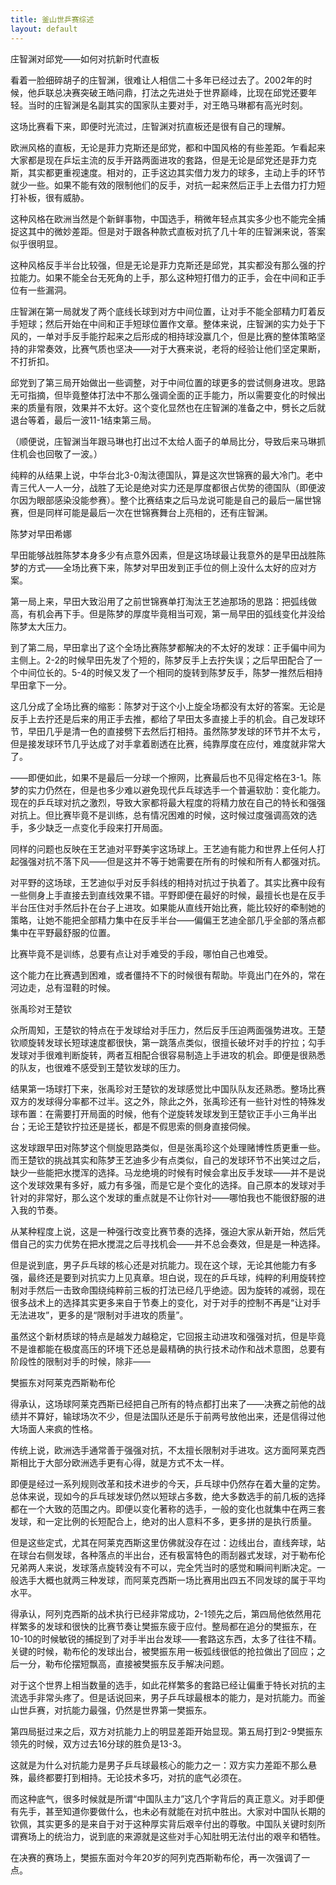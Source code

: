```yaml
---
title: 釜山世乒赛综述
layout: default
---
```


庄智渊对邱党——如何对抗新时代直板

看着一脸细碎胡子的庄智渊，很难让人相信二十多年已经过去了。2002年的时候，他乒联总决赛突破王皓问鼎，打法之先进处于世界巅峰，比现在邱党还要年轻。当时的庄智渊是名副其实的国家队主要对手，对王皓马琳都有高光时刻。

这场比赛看下来，即便时光流过，庄智渊对抗直板还是很有自己的理解。

欧洲风格的直板，无论是菲力克斯还是邱党，都和中国风格的有些差距。乍看起来大家都是现在乒坛主流的反手开路两面进攻的套路，但是无论是邱党还是菲力克斯，其实都更重视速度。相对的，正手这边其实借力发力的球多，主动上手的环节就少一些。如果不能有效的限制他们的反手，对抗一起来然后正手上去借力打力短打补板，很有威胁。

这种风格在欧洲当然是个新鲜事物，中国选手，稍微年轻点其实多少也不能完全捕捉这其中的微妙差距。但是对于跟各种款式直板对抗了几十年的庄智渊来说，答案似乎很明显。

这种风格反手半台比较强，但是无论是菲力克斯还是邱党，其实都没有那么强的拧拉能力。如果不能全台无死角的上手，那么这种短打借力的正手，会在中间和正手位有一些漏洞。

庄智渊在第一局就发了两个底线长球到对方中间位置，让对手不能全部精力盯着反手短球；然后开始在中间和正手短球位置作文章。整体来说，庄智渊的实力处于下风的，一单对手反手能拧起来之后形成的相持球没赢几个，但是比赛的整体策略坚持的非常奏效，比赛气质也坚决——对于大赛来说，老将的经验让他们坚定果断，不打折扣。

邱党到了第三局开始做出一些调整，对于中间位置的球更多的尝试侧身进攻。思路无可指摘，但毕竟整体打法中不那么强调全面的正手能力，所以需要变化的时候出来的质量有限，效果并不太好。这个变化显然也在庄智渊的准备之中，劈长之后就退台等着，最后一波11-1结束第三局。

（顺便说，庄智渊当年跟马琳也打出过不太给人面子的单局比分，导致后来马琳抓住机会也回敬了一波。）

纯粹的从结果上说，中华台北3-0淘汰德国队，算是这次世锦赛的最大冷门。老中青三代人一人一分，战胜了无论是绝对实力还是厚度都很占优势的德国队（即便波尔因为眼部感染没能参赛）。整个比赛结束之后马龙说可能是自己的最后一届世锦赛，但是同样可能是最后一次在世锦赛舞台上亮相的，还有庄智渊。

陈梦对早田希娜

早田能够战胜陈梦本身多少有点意外因素，但是这场球最让我意外的是早田战胜陈梦的方式——全场比赛下来，陈梦对早田发到正手位的侧上没什么太好的应对方案。

第一局上来，早田大致沿用了之前世锦赛单打淘汰王艺迪那场的思路：把弧线做高，有机会再下手。但是陈梦的厚度毕竟相当可观，第一局早田的弧线变化并没给陈梦太大压力。

到了第二局，早田拿出了这个全场比赛陈梦都解决的不太好的发球：正手偏中间为主侧上。2-2的时候早田先发了个短的，陈梦反手上去拧失误；之后早田配合了一个中间位长的。5-4的时候又发了一个相同的旋转到陈梦反手，陈梦一推然后相持早田拿下一分。

这几分成了全场比赛的缩影：陈梦对于这个小上旋全场都没有太好的答案。无论是反手上去拧还是后来的用正手去推，都给了早田太多直接上手的机会。自己发球环节，早田几乎是清一色的直接劈下去然后打相持。虽然陈梦发球的环节并不太亏，但是接发球环节几乎达成了对手拿着剧透在比赛，纯靠厚度在应付，难度就非常大了。

——即便如此，如果不是最后一分球一个擦网，比赛最后也不见得定格在3-1。陈梦的实力仍然在，但是也多少难以避免现代乒乓球选手一个普遍软肋：变化能力。现在的乒乓球对抗之激烈，导致大家都将最大程度的将精力放在自己的特长和强强对抗上。但比赛毕竟不是训练，总有情况困难的时候，这时候过度强调高效的选手，多少缺乏一点变化手段来打开局面。

同样的问题也反映在王艺迪对平野美宇这场球上。王艺迪有能力和世界上任何人打起强强对抗不落下风——但是这并不等于她需要在所有的时候和所有人都强对抗。

对平野的这场球，王艺迪似乎对反手斜线的相持对抗过于执着了。其实比赛中段有一些侧身上手直接去到直线效果不错。平野即便在最好的时候，最擅长也是在反手半台压住对手然后扑在台子上进攻。如果能从直线开始比赛，能比较好的牵制她的策略，让她不能把全部精力集中在反手半台——偏偏王艺迪全部几乎全部的落点都集中在平野最舒服的位置。

比赛毕竟不是训练，总要有点让对手难受的手段，哪怕自己也难受。

这个能力在比赛遇到困难，或者僵持不下的时候很有帮助。毕竟出门在外的，常在河边走，总有湿鞋的时候。

张禹珍对王楚钦

众所周知，王楚钦的特点在于发球给对手压力，然后反手压迫两面强势进攻。王楚钦顺旋转发球长短球速度都很快，第一跳落点类似，很擅长破坏对手的拧拉；勾手发球对手很难判断旋转，两者互相配合很容易制造上手进攻的机会。即便是很熟悉的队友，也很难不感受到王楚钦发球的压力。

结果第一场球打下来，张禹珍对王楚钦的发球感觉比中国队队友还熟悉。整场比赛双方的发球得分率都不过半。这之外，除此之外，张禹珍还有一些针对性的特殊发球布置：在需要打开局面的时候，他有个逆旋转发球发到王楚钦正手小三角半出台；无论王楚钦拧拉还是搓长，都是不假思索的侧身直接伺候。

这发球跟早田对陈梦这个侧旋思路类似，但是张禹珍这个处理赌博性质更重一些。而王楚钦的挑战其实和陈梦王艺迪多少有点类似，自己的发球环节不出笑过之后，缺少一些能把水搅浑的选择。马龙绝境的时候有时候会拿出反手发球——并不是说这个发球效果有多好，威力有多强，而是它是个变化的选择。自己原本的发球对手针对的非常好，那么这个发球的重点就是不让你针对——哪怕我也不能很舒服的进入我的节奏。

从某种程度上说，这是一种强行改变比赛节奏的选择，强迫大家从新开始，然后凭借自己的实力优势在把水搅混之后寻找机会——并不总会奏效，但是是一种选择。

但是说到底，男子乒乓球的核心还是对抗能力。现在这个球，无论其他能力有多强，最终还是要到对抗实力上见真章。坦白说，现在的乒乓球，纯粹的利用旋转控制对手然后一击致命围绕纯粹前三板的打法已经几乎绝迹。因为旋转的减弱，现在很多战术上的选择其实更多来自于节奏上的变化，对于对手的控制不再是“让对手无法进攻”，更多的是“限制对手进攻的质量”。

虽然这个新材质球的特点是越发力越稳定，它回报主动进攻和强强对抗，但是毕竟不是谁都能在极度高压的环境下还总是最精确的执行技术动作和战术意图，总要有阶段性的限制对手的时候，除非——

樊振东对阿莱克西斯勒布伦

得承认，这场球阿莱克西斯已经把自己所有的特点都打出来了——决赛之前他的战绩并不算好，输球场次不少，但是法国队还是乐于前两号放他出来，还是信得过他大场面人来疯的性格。

传统上说，欧洲选手通常善于强强对抗，不太擅长限制对手进攻。这方面阿莱克西斯相比于大部分欧洲选手更有心得，就是方式不太一样。

即便是经过一系列规则改革和技术进步的今天，乒乓球中仍然存在着大量的定势。总体来说，现如今的乒乓球发球仍然以短球占多数，绝大多数选手的前几板的选择都在一个大致的范围之内。即便以变化著称的选手，一般的变化也就集中在两三套发球，和一定比例的长短配合上，绝对的出人意料不多，更多拼的是执行质量。

但是这些定式，尤其在阿莱克西斯这里仿佛就没存在过：边线出台，直线奔球，站在球台右侧发球，各种落点的半出台，还有极富特色的雨刮器式发球，对于勒布伦兄弟两人来说，发球落点旋转没有不可以，完全凭当时的感觉和瞬间判断决定。一般选手大概也就两三种发球，而阿莱克西斯一场比赛用出四五不同发球的属于平均水平。

得承认，阿列克西斯的战术执行已经非常成功，2-1领先之后，第四局他依然用花样繁多的发球和很快的比赛节奏让樊振东疲于应付。整局都在追分的樊振东，在10-10的时候敏锐的捕捉到了对手半出台发球——套路这东西，太多了往往不精。关键的时候，勒布伦的发球出台，被樊振东用一板弧线很低的抢拉做出了回应；之后一分，勒布伦摆短飘高，直接被樊振东反手解决问题。

对于这个世界上相当数量的选手，如此花样繁多的套路已经让偏重于特长对抗的主流选手非常头疼了。但是话说回来，男子乒乓球最根本的能力，是对抗能力。而釜山世乒赛，对抗能力最强，仍然是世界第一樊振东。

第四局挺过来之后，双方对抗能力上的明显差距开始显现。第五局打到2-9樊振东领先的时候，双方过去16分球的胜负是13-3。

这就是为什么对抗能力是男子乒乓球最核心的能力之一：双方实力差距不那么悬殊，最终都要打到相持。无论技术多巧，对抗的底气必须在。

而这种底气，很多时候就是所谓“中国队主力”这几个字背后的真正意义。对手即便有先手，甚至知道你要做什么，也未必有就能在对抗中胜出。大家对中国队长期的钦佩，其实更多的是来自于对于这种厚实背后艰辛付出的尊敬。中国队关键时刻所谓赛场上的统治力，说到底的来源就是这些对手心知肚明无法付出的艰辛和牺牲。

在决赛的赛场上，樊振东面对今年20岁的阿列克西斯勒布伦，再一次强调了一点。